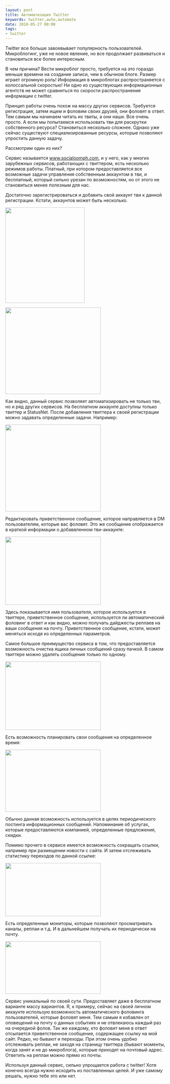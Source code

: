 ```yaml
---
layout: post
title: Автоматизация Twitter
keywords: twitter,auto,automate
date: 2010-05-27 00:00
tags:
- twitter
---
```

Twitter все больше завоевывает популярность пользователей. Микроблогинг, уже не новое явление, но все продолжает развиваться и становиться все более интересным.

В чем причина? Вести микроблог просто, требуется на это гораздо меньше времени на создание записи, чем в обычном блоге. Размер играет огромную роль! Информация в микроблогах распространяется с колоссальной скоростью! Ни одно из существующих информационных агентств не может сравниться по скорости распространения информации с twitter.

Принцип работы очень похож на массу других сервисов. Требуется регистрация, затем ищем и фоловим своих друзей, они фоловят в ответ. Тем самым мы начинаем читать их твиты, а они наши. Все очень просто. А если мы попытаемся использовать тви для раскрутки собственного ресурса? Становиться несколько сложнее. Однако уже сейчас существуют специализированные ресурсы, которые позволяют упростить данную задачу.

Рассмотрим один из них?

Сервис называется <a href="http://www.socialoomph.com/" rel="nofollow">www.socialoomph.com</a>, и у него, как у многих зарубежных сервисов, работающих с твиттером, есть несколько режимов работы. Платный, при котором предоставляется все возможные задачи управления собственным аккаунтом в тви, и бесплатный, который сильно урезан по возможностям, но от этого не становиться менее полезным для нас.

Достаточно зарегистрироваться и добавить свой аккаунт тви к данной регистрации. Кстати, аккаунтов может быть несколько.

<a href="http://static.juev.org/2010/05/so-main.png"><img class="aligncenter size-medium wp-image-1044" title="so - main" src="http://static.juev.org/2010/05/so-main-249x300.png" alt="" width="249" height="300" /></a>

<a href="http://static.juev.org/2010/05/so-add.png"><img class="aligncenter size-medium wp-image-1040" title="so - add" src="http://static.juev.org/2010/05/so-add-300x272.png" alt="" width="300" height="272" /></a>

Как видно, данный сервис позволяет автоматизировать не только тви, но и ряд других сервисов. На бесплатном аккаунте доступны только твиттер и StatusNet. После добавления твиттера к своей регистрации можно задавать определенные задачи. Например:

<a href="http://static.juev.org/2010/05/so-edit-wm.png"><img class="aligncenter size-medium wp-image-1043" title="so - edit wm" src="http://static.juev.org/2010/05/so-edit-wm-300x273.png" alt="" width="300" height="273" /></a>

Редактировать приветственное сообщение, которое направляется в DM пользователям, которые вас фоловят. Это же сообщение отображается в краткой информации о добаввленном тви-аккаунте:

<a href="http://static.juev.org/2010/05/so-akk.png"><img class="aligncenter size-medium wp-image-1041" title="so - akk" src="http://static.juev.org/2010/05/so-akk-300x214.png" alt="" width="300" height="214" /></a>

Здесь показывается имя пользователя, которое используется в твиттере, приветственное сообщение, используется ли автоматический фоловинг в ответ и как видно, можно получать дайджесты реплаев на ваши сообщения на почту. Приветственное сообщение, кстати, может меняться исходя из определенных параметров.

Самое большое преимущество сервиса в том, что предоставляется возможность очистка ящика личных сообщений сразу пачкой. В самом твиттере можно удалять сообщения только по одному.

<a href="http://static.juev.org/2010/05/so-purge-dm1.png"><img class="aligncenter size-medium wp-image-1048" title="so - purge dm" src="http://static.juev.org/2010/05/so-purge-dm1-300x215.png" alt="" width="300" height="215" /></a>

Есть возможность планировать свои сообщения на определенное время:

<a href="http://static.juev.org/2010/05/so-shedule1.png"><img class="aligncenter size-medium wp-image-1049" title="so - shedule" src="http://static.juev.org/2010/05/so-shedule1-300x195.png" alt="" width="300" height="195" /></a>

Обычно данная возможность используется в целях периодического постинга информационных сообщений. Напоминание об услугах, которые предоставляются компанией, определенные предложения, скидки.

Помимо прочего в сервисе имеется возможность сокращать ссылки, например при размещении новости с сайта. И затем отслеживать статистику переходов по данной ссылке:

<a href="http://static.juev.org/2010/05/so-click-stat.png"><img class="aligncenter size-medium wp-image-1042" title="so - click stat" src="http://static.juev.org/2010/05/so-click-stat-300x167.png" alt="" width="300" height="167" /></a>

Есть определенные мониторы, которые позволяют просматривать каналы, реплаи и т.д. И в дальнейшем получать их периодически на почту.

<a href="http://static.juev.org/2010/05/so-monitors1.png"><img class="aligncenter size-medium wp-image-1050" title="so - monitors" src="http://static.juev.org/2010/05/so-monitors1-300x165.png" alt="" width="300" height="165" /></a>

Сервис уникальный по своей сути. Предоставляет даже в бесплатном варианте массу вариантов. Я, к примеру, сейчас на своей личном аккаунте использую возможность автоматического фоловинга пользователей, которые фоловят меня. Тем самым я избавлен от оповещений на почту о данных событиях и не отвлекаюсь каждый раз на очередной фолов. Так же каждому, кто фоловит меня в ответ отсылается приветственное сообщение, содержащее ссылку на мой сайт. Редко, но бывают и переходы. При этом очень удобно отслеживать реплаи, не заходя на страницу твиттера (бывают моменты, когда занят и не до микроблога), которые приходят на почтовый адрес. Ответить на реплаи можно прямо из почты.

Используя данный сервис, сильно упрощается работа с twitter! Хотя конечно всегда нужно исходить из поставленных целей. И уже самому решать, нужно тебе это или нет.
